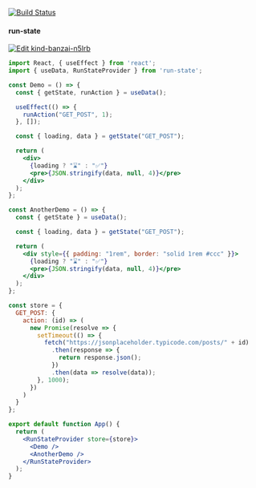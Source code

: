 [![Build Status](https://travis-ci.org/indatawetrust/run-state.svg?branch=master)](https://travis-ci.org/indatawetrust/run-state)

#### run-state

[![Edit kind-banzai-n5lrb](https://codesandbox.io/static/img/play-codesandbox.svg)](https://codesandbox.io/s/kind-banzai-n5lrb?fontsize=14&hidenavigation=1&theme=dark)

```jsx
import React, { useEffect } from 'react';
import { useData, RunStateProvider } from 'run-state';

const Demo = () => {
  const { getState, runAction } = useData();

  useEffect(() => {
    runAction("GET_POST", 1);
  }, []);

  const { loading, data } = getState("GET_POST");

  return (
    <div>
      {loading ? "⌛" : "✅"}
      <pre>{JSON.stringify(data, null, 4)}</pre>
    </div>
  );
};

const AnotherDemo = () => {
  const { getState } = useData();

  const { loading, data } = getState("GET_POST");

  return (
    <div style={{ padding: "1rem", border: "solid 1rem #ccc" }}>
      {loading ? "⌛" : "✅"}
      <pre>{JSON.stringify(data, null, 4)}</pre>
    </div>
  );
};

const store = {
  GET_POST: {
    action: (id) => (
      new Promise(resolve => {
        setTimeout(() => {
          fetch("https://jsonplaceholder.typicode.com/posts/" + id)
            .then(response => {
              return response.json();
            })
            .then(data => resolve(data));
        }, 1000);
      })
    )
  }
};

export default function App() {
  return (
    <RunStateProvider store={store}>
      <Demo />
      <AnotherDemo />
    </RunStateProvider>
  );
}
```
